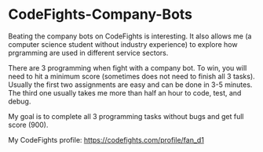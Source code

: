 # CodeFights-Company-Bots

Beating the company bots on CodeFights is interesting.
It also allows me (a computer science student without industry experience) to explore how prgramming are used in different service sectors.

There are 3 programming when fight with a company bot. To win, you will need to hit a minimum score (sometimes does not need to finish all 3 tasks). Usually the first two assignments are easy and can be done in 3-5 minutes. The third one usually takes me more than half an hour to code, test, and debug.

My goal is to complete all 3 programming tasks without bugs and get full score (900).

My CodeFights profile:
https://codefights.com/profile/fan_d1
